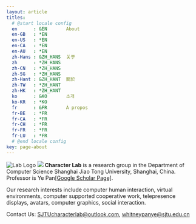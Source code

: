 ```yaml
---
layout: article
titles:
  # @start locale config
  en      : &EN       About
  en-GB   : *EN
  en-US   : *EN
  en-CA   : *EN
  en-AU   : *EN
  zh-Hans : &ZH_HANS  关于
  zh      : *ZH_HANS
  zh-CN   : *ZH_HANS
  zh-SG   : *ZH_HANS
  zh-Hant : &ZH_HANT  關於
  zh-TW   : *ZH_HANT
  zh-HK   : *ZH_HANT
  ko      : &KO       소개
  ko-KR   : *KO
  fr      : &FR       À propos
  fr-BE   : *FR
  fr-CA   : *FR
  fr-CH   : *FR
  fr-FR   : *FR
  fr-LU   : *FR
  # @end locale config
key: page-about
---
```


![Lab Logo](https://github.com/SJTU-characterlab/SJTU-characterlab.github.io/blob/main/assets/android-chrome-512x512.png)
<img src="https://github.com/SJTU-characterlab/SJTU-characterlab.github.io/blob/main/assets/android-chrome-512x512.png">
**Character Lab** is a research group in the Department of Computer Science Shanghai Jiao Tong University, Shanghai, China. Professor is Ye Pan[[Google Scholar Page]](https://scholar.google.com/citations?user=_dhf9mQAAAAJ&hl=zh-CN&oi=ao).

Our research interests include computer human interaction, virtual environments, computer supported cooperative work, telepresence displays, avatars, computer graphics, social interaction.

Contact Us: SJTUcharacterlab@outlook.com, whitneypanye@sjtu.edu.cn

